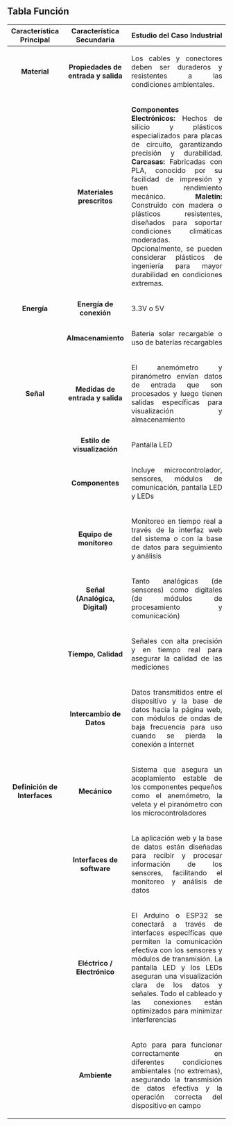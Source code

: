 ## Tabla Función
| Característica Principal | Característica Secundaria | Estudio del Caso Industrial |
| :------------: | :------------: | :------------: |
| **Material**  |  **Propiedades de entrada y salida** | <p align="justify">Los cables y conectores deben ser duraderos y resistentes a las condiciones ambientales.</p>  |
|   | **Materiales prescritos**  | <p align="justify"><strong>Componentes Electrónicos:</strong> Hechos de silicio y plásticos especializados para placas de circuito, garantizando precisión y durabilidad. <strong>Carcasas:</strong> Fabricadas con PLA, conocido por su facilidad de impresión y buen rendimiento mecánico. <strong>Maletín:</strong> Construido con madera o plásticos resistentes, diseñados para soportar condiciones climáticas moderadas. Opcionalmente, se pueden considerar plásticos de ingeniería para mayor durabilidad en condiciones extremas.</p>  |
| **Energía**  | **Energía de conexión**  | <p align="justify">3.3V o 5V</p>  |
|   | **Almacenamiento**  | <p align="justify">Batería solar recargable o uso de baterías recargables</p>  |
| **Señal**  | **Medidas de entrada y salida**  | <p align="justify">El anemómetro y piranómetro envían datos de entrada que son procesados y luego tienen salidas específicas para visualización y almacenamiento</p>  |
|   | **Estilo de visualización**  | <p align="justify">Pantalla LED</p>  |
|   | **Componentes**  | <p align="justify">Incluye microcontrolador, sensores, módulos de comunicación, pantalla LED y LEDs</p>  |
|   | **Equipo de monitoreo**  | <p align="justify">Monitoreo en tiempo real a través de la interfaz web del sistema o con la base de datos para seguimiento y análisis</p>  |
|   | **Señal (Analógica, Digital)**  | <p align="justify">Tanto analógicas (de sensores) como digitales (de módulos de procesamiento y comunicación)</p>  |
|   | **Tiempo, Calidad**  | <p align="justify">Señales con alta precisión y en tiempo real para asegurar la calidad de las mediciones</p>  |
|   | **Intercambio de Datos**  | <p align="justify">Datos transmitidos entre el dispositivo y la base de datos hacia la página web, con módulos de ondas de baja frecuencia para uso cuando se pierda la conexión a internet</p>  |
| **Definición de Interfaces**  |  **Mecánico** | <p align="justify">Sistema que asegura un acoplamiento estable de los componentes pequeños como el anemómetro, la veleta y el piranómetro con los microcontroladores</p>  |
|   | **Interfaces de software**  | <p align="justify">La aplicación web y la base de datos están diseñadas para recibir y procesar información de los sensores, facilitando el monitoreo y análisis de datos</p>  |
|   | **Eléctrico / Electrónico**  | <p align="justify">El Arduino o ESP32 se conectará a través de interfaces específicas que permiten la comunicación efectiva con los sensores y módulos de transmisión. La pantalla LED y los LEDs aseguran una visualización clara de los datos y señales. Todo el cableado y las conexiones están optimizados para minimizar interferencias</p>  |
|   | **Ambiente**  | <p align="justify">Apto para para funcionar correctamente en diferentes condiciones ambientales (no extremas), asegurando la transmisión de datos efectiva y la operación correcta del dispositivo en campo</p>  |
